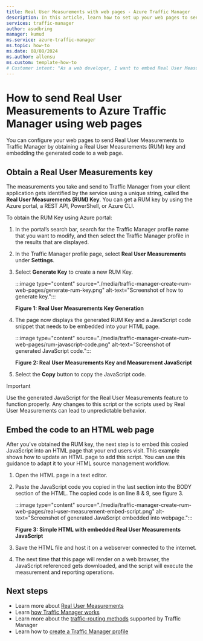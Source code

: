 ```yaml
---
title: Real User Measurements with web pages - Azure Traffic Manager
description: In this article, learn how to set up your web pages to send Real User Measurements to Azure Traffic Manager.
services: traffic-manager
author: asudbring
manager: kumud
ms.service: azure-traffic-manager
ms.topic: how-to
ms.date: 08/08/2024
ms.author: allensu
ms.custom: template-how-to
# Customer intent: "As a web developer, I want to embed Real User Measurements JavaScript into my web pages, so that I can collect user performance data for my application using Azure Traffic Manager."
---
```


# How to send Real User Measurements to Azure Traffic Manager using web pages

You can configure your web pages to send Real User Measurements to Traffic Manager by obtaining a Real User Measurements (RUM) key and embedding the generated code to a web page.

## Obtain a Real User Measurements key

The measurements you take and send to Traffic Manager from your client application gets identified by the service using a unique string, called the **Real User Measurements (RUM) Key**. You can get a RUM key by using the Azure portal, a REST API, PowerShell, or Azure CLI.

To obtain the RUM Key using Azure portal:

1. In the portal’s search bar, search for the Traffic Manager profile name that you want to modify, and then select the Traffic Manager profile in the results that are displayed.

1. In the Traffic Manager profile page, select **Real User Measurements** under **Settings**.

1. Select **Generate Key** to create a new RUM Key.

    :::image type="content" source="./media/traffic-manager-create-rum-web-pages/generate-rum-key.png" alt-text="Screenshot of how to generate key."::: 

   **Figure 1: Real User Measurements Key Generation**

1. The page now displays the generated RUM Key and a JavaScript code snippet that needs to be embedded into your HTML page.

    :::image type="content" source="./media/traffic-manager-create-rum-web-pages/rum-javascript-code.png" alt-text="Screenshot of generated JavaScript code."::: 

    **Figure 2: Real User Measurements Key and Measurement JavaScript**
 
1. Select the **Copy** button to copy the JavaScript code. 

> [!IMPORTANT]
> Use the generated JavaScript for the Real User Measurements feature to function properly. Any changes to this script or the scripts used by Real User Measurements can lead to unpredictable behavior.

## Embed the code to an HTML web page

After you've obtained the RUM key, the next step is to embed this copied JavaScript into an HTML page that your end users visit. This example shows how to update an HTML page to add this script. You can use this guidance to adapt it to your HTML source management workflow.

1. Open the HTML page in a text editor.

1. Paste the JavaScript code you copied in the last section into the BODY section of the HTML. The copied code is on line 8 & 9, see figure 3.

    :::image type="content" source="./media/traffic-manager-create-rum-web-pages/real-user-measurement-embed-script.png" alt-text="Screenshot of generated JavaScript embedded into webpage."::: 

    **Figure 3: Simple HTML with embedded Real User Measurements JavaScript**

1. Save the HTML file and host it on a webserver connected to the internet.

1. The next time that this page will render on a web browser, the JavaScript referenced gets downloaded, and the script will execute the measurement and reporting operations.

## Next steps
- Learn more about [Real User Measurements](traffic-manager-rum-overview.md)
- Learn [how Traffic Manager works](traffic-manager-overview.md)
- Learn more about the [traffic-routing methods](traffic-manager-routing-methods.md) supported by Traffic Manager
- Learn how to [create a Traffic Manager profile](./quickstart-create-traffic-manager-profile.md)

